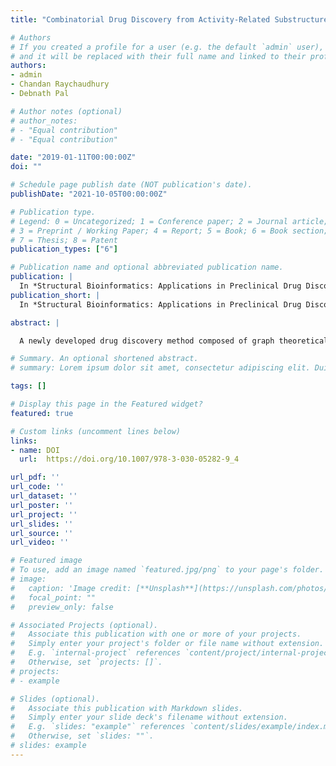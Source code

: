 ```yaml
---
title: "Combinatorial Drug Discovery from Activity-Related Substructure Identification"

# Authors
# If you created a profile for a user (e.g. the default `admin` user), write the username (folder name) here 
# and it will be replaced with their full name and linked to their profile.
authors:
- admin
- Chandan Raychaudhury
- Debnath Pal

# Author notes (optional)
# author_notes:
# - "Equal contribution"
# - "Equal contribution"

date: "2019-01-11T00:00:00Z"
doi: ""

# Schedule page publish date (NOT publication's date).
publishDate: "2021-10-05T00:00:00Z"

# Publication type.
# Legend: 0 = Uncategorized; 1 = Conference paper; 2 = Journal article;
# 3 = Preprint / Working Paper; 4 = Report; 5 = Book; 6 = Book section;
# 7 = Thesis; 8 = Patent
publication_types: ["6"]

# Publication name and optional abbreviated publication name.
publication: |
  In *Structural Bioinformatics: Applications in Preclinical Drug Discovery Process. Challenges and Advances in Computational Chemistry and Physics*
publication_short: |
  In *Structural Bioinformatics: Applications in Preclinical Drug Discovery Process. Challenges and Advances in Computational Chemistry and Physics*

abstract: |

  A newly developed drug discovery method composed of graph theoretical approaches for generating structures combinatorially from an activity-related root vertex, prediction of activity using topological distance-based vertex index and a rule-based algorithm and prioritization of putative active compounds using a newly defined Molecular Priority Score (MPS) has been described in this chapter. The rule-based method is also used for identifying suitable activity-related vertices (atoms) present in the active compounds of a data set, and identified vertex is used for combinatorial generation of structures. An algorithm has also been described for identifying suitable training set–test set splits (combinations) for a given data set since getting a suitable training set is of utmost importance for getting acceptable activity prediction. The method has also been used, to our knowledge for the first time, for matching and searching rooted trees and sub-trees in the compounds of a data set to discover novel drug candidates. The performance of different modules of the proposed method has been investigated by considering two different series of bioactive compounds: (1) convulsant and anticonvulsant barbiturates and (2) nucleoside analogues with their activities against HIV and a data set of 3779 potential antitubercular compounds. While activity prediction, compound prioritization and structure generation studies have been carried out for barbiturates and nucleoside analogues, activity-related tree–sub-tree searching in the said data set has been carried for screening potential antitubercular compounds. All the results show a high level of success rate. The possible relation of this work with scaffold hopping and inverse quantitative structure–activity relationship (iQSAR) problem has also been discussed. This newly developed method seems to hold promise for discovering novel therapeutic candidates.

# Summary. An optional shortened abstract.
# summary: Lorem ipsum dolor sit amet, consectetur adipiscing elit. Duis posuere tellus ac convallis placerat. Proin tincidunt magna sed ex sollicitudin condimentum.

tags: []

# Display this page in the Featured widget?
featured: true

# Custom links (uncomment lines below)
links:
- name: DOI
  url:  https://doi.org/10.1007/978-3-030-05282-9_4

url_pdf: ''
url_code: ''
url_dataset: ''
url_poster: ''
url_project: ''
url_slides: ''
url_source: ''
url_video: ''

# Featured image
# To use, add an image named `featured.jpg/png` to your page's folder. 
# image:
#   caption: 'Image credit: [**Unsplash**](https://unsplash.com/photos/pLCdAaMFLTE)'
#   focal_point: ""
#   preview_only: false

# Associated Projects (optional).
#   Associate this publication with one or more of your projects.
#   Simply enter your project's folder or file name without extension.
#   E.g. `internal-project` references `content/project/internal-project/index.md`.
#   Otherwise, set `projects: []`.
# projects:
# - example

# Slides (optional).
#   Associate this publication with Markdown slides.
#   Simply enter your slide deck's filename without extension.
#   E.g. `slides: "example"` references `content/slides/example/index.md`.
#   Otherwise, set `slides: ""`.
# slides: example
---
```


<!-- {{% callout note %}}
Click the *Cite* button above to demo the feature to enable visitors to import publication metadata into their reference management software.
{{% /callout %}}

{{% callout note %}}
Create your slides in Markdown - click the *Slides* button to check out the example.
{{% /callout %}}

Supplementary notes can be added here, including [code, math, and images](https://wowchemy.com/docs/writing-markdown-latex/). -->
